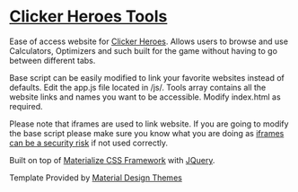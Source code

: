 # [Clicker Heroes Tools](http://itsuzair.github.io/tools)

Ease of access website for [Clicker Heroes](http://www.clickerheroes.com).
Allows users to browse and use Calculators, Optimizers and such built for the game without having to go between different tabs.


Base script can be easily modified to link your favorite websites instead of defaults. Edit the app.js file located in /js/. Tools array contains all the website links and names you want to be accessible. Modify index.html as required.


Please note that iframes are used to link website. If you are going to modify the base script please make sure you know what you are doing as [iframes can be a security risk](http://stackoverflow.com/a/9428051) if not used correctly.


Built on top of [Materialize CSS Framework](http://materializecss.com/) with [JQuery](https://jquery.com/).

Template Provided by [Material Design Themes](http://materialdesignthemes.com/themes/one-page-material-design-template/)
